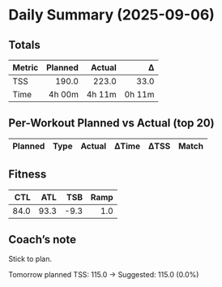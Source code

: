 # Daily Summary (2025-09-06)

## Totals

| Metric | Planned | Actual | Δ |
|---|---:|---:|---:|
| TSS | 190.0 | 223.0 | 33.0 |
| Time | 4h 00m | 4h 11m | 0h 11m |

## Per-Workout Planned vs Actual (top 20)

| Planned | Type | Actual | ΔTime | ΔTSS | Match |
|---|---|---|---:|---:|---|

## Fitness

| CTL | ATL | TSB | Ramp |
|---:|---:|---:|---:|
| 84.0 | 93.3 | -9.3 | 1.0 |

## Coach’s note

Stick to plan.


Tomorrow planned TSS: 115.0 → Suggested: 115.0 (0.0%)

